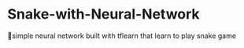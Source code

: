 # Snake-with-Neural-Network
:snake:simple neural network built with tflearn that learn to play snake game
